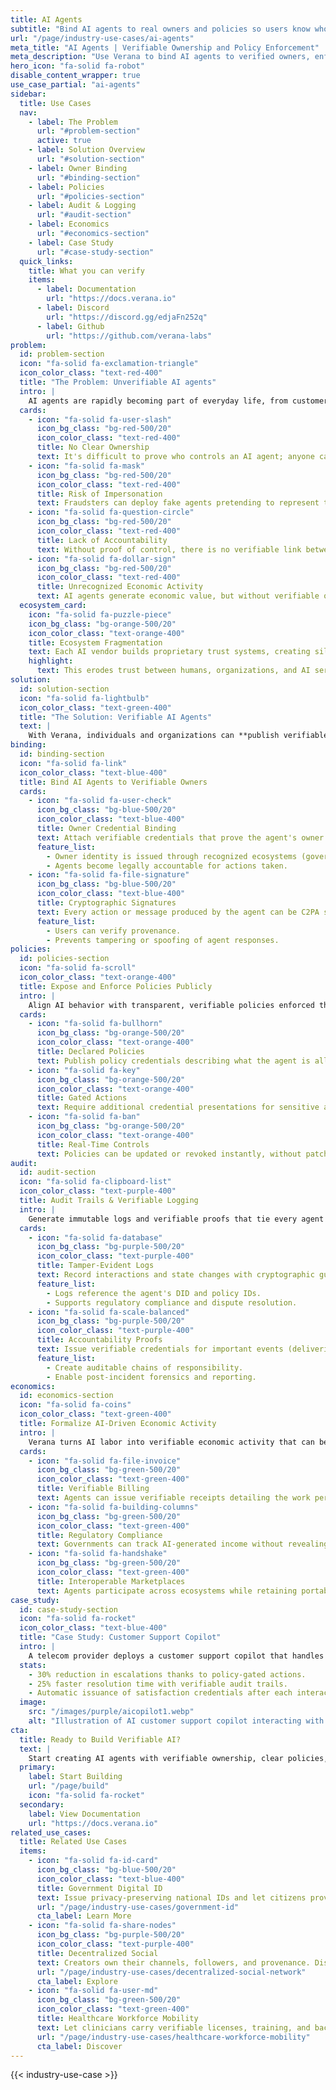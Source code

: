 ```yaml
---
title: AI Agents
subtitle: "Bind AI agents to real owners and policies so users know who's behind the bot, and what it is allowed to do."
url: "/page/industry-use-cases/ai-agents"
meta_title: "AI Agents | Verifiable Ownership and Policy Enforcement"
meta_description: "Use Verana to bind AI agents to verified owners, enforce usage policies, log interactions, and deliver trusted conversational or autonomous experiences."
hero_icon: "fa-solid fa-robot"
disable_content_wrapper: true
use_case_partial: "ai-agents"
sidebar:
  title: Use Cases
  nav:
    - label: The Problem
      url: "#problem-section"
      active: true
    - label: Solution Overview
      url: "#solution-section"
    - label: Owner Binding
      url: "#binding-section"
    - label: Policies
      url: "#policies-section"
    - label: Audit & Logging
      url: "#audit-section"
    - label: Economics
      url: "#economics-section"
    - label: Case Study
      url: "#case-study-section"
  quick_links:
    title: What you can verify
    items:
      - label: Documentation
        url: "https://docs.verana.io"
      - label: Discord
        url: "https://discord.gg/edjaFn252q"
      - label: Github
        url: "https://github.com/verana-labs"
problem:
  id: problem-section
  icon: "fa-solid fa-exclamation-triangle"
  icon_color_class: "text-red-400"
  title: "The Problem: Unverifiable AI agents"
  intro: |
    AI agents are rapidly becoming part of everyday life, from customer service bots to enterprise copilots. But most agents today operate inside a **trust and accountability gap**.
  cards:
    - icon: "fa-solid fa-user-slash"
      icon_bg_class: "bg-red-500/20"
      icon_color_class: "text-red-400"
      title: No Clear Ownership
      text: It's difficult to prove who controls an AI agent; anyone can spin up a chatbot and impersonate a person, brand, or organization.
    - icon: "fa-solid fa-mask"
      icon_bg_class: "bg-red-500/20"
      icon_color_class: "text-red-400"
      title: Risk of Impersonation
      text: Fraudsters can deploy fake agents pretending to represent trusted entities.
    - icon: "fa-solid fa-question-circle"
      icon_bg_class: "bg-red-500/20"
      icon_color_class: "text-red-400"
      title: Lack of Accountability
      text: Without proof of control, there is no verifiable link between the agent's actions and its owner.
    - icon: "fa-solid fa-dollar-sign"
      icon_bg_class: "bg-red-500/20"
      icon_color_class: "text-red-400"
      title: Unrecognized Economic Activity
      text: AI agents generate economic value, but without verifiable ownership links, regulators can't account for or tax their work.
  ecosystem_card:
    icon: "fa-solid fa-puzzle-piece"
    icon_bg_class: "bg-orange-500/20"
    icon_color_class: "text-orange-400"
    title: Ecosystem Fragmentation
    text: Each AI vendor builds proprietary trust systems, creating silos and preventing interoperability.
    highlight:
      text: This erodes trust between humans, organizations, and AI services—and creates **regulatory and fiscal challenges** when governments seek to identify and tax AI-produced work.
solution:
  id: solution-section
  icon: "fa-solid fa-lightbulb"
  icon_color_class: "text-green-400"
  title: "The Solution: Verifiable AI Agents"
  text: |
    With Verana, individuals and organizations can **publish verifiable AI agents** that are cryptographically bound to real owners, policies, credentials, and audit trails—anchored in an interoperable trust ecosystem.
binding:
  id: binding-section
  icon: "fa-solid fa-link"
  icon_color_class: "text-blue-400"
  title: Bind AI Agents to Verifiable Owners
  cards:
    - icon: "fa-solid fa-user-check"
      icon_bg_class: "bg-blue-500/20"
      icon_color_class: "text-blue-400"
      title: Owner Credential Binding
      text: Attach verifiable credentials that prove the agent's owner (person, organization,...).
      feature_list:
        - Owner identity is issued through recognized ecosystems (government IDs, corporate registries, etc.).
        - Agents become legally accountable for actions taken.
    - icon: "fa-solid fa-file-signature"
      icon_bg_class: "bg-blue-500/20"
      icon_color_class: "text-blue-400"
      title: Cryptographic Signatures
      text: Every action or message produced by the agent can be C2PA signed with its DID keys.
      feature_list:
        - Users can verify provenance.
        - Prevents tampering or spoofing of agent responses.
policies:
  id: policies-section
  icon: "fa-solid fa-scroll"
  icon_color_class: "text-orange-400"
  title: Expose and Enforce Policies Publicly
  intro: |
    Align AI behavior with transparent, verifiable policies enforced through credentials and trust registries.
  cards:
    - icon: "fa-solid fa-bullhorn"
      icon_bg_class: "bg-orange-500/20"
      icon_color_class: "text-orange-400"
      title: Declared Policies
      text: Publish policy credentials describing what the agent is allowed to do.
    - icon: "fa-solid fa-key"
      icon_bg_class: "bg-orange-500/20"
      icon_color_class: "text-orange-400"
      title: Gated Actions
      text: Require additional credential presentations for sensitive actions (payments, contract signatures, data access).
    - icon: "fa-solid fa-ban"
      icon_bg_class: "bg-orange-500/20"
      icon_color_class: "text-orange-400"
      title: Real-Time Controls
      text: Policies can be updated or revoked instantly, without patching the AI stack.
audit:
  id: audit-section
  icon: "fa-solid fa-clipboard-list"
  icon_color_class: "text-purple-400"
  title: Audit Trails & Verifiable Logging
  intro: |
    Generate immutable logs and verifiable proofs that tie every agent action back to its owner and policy context.
  cards:
    - icon: "fa-solid fa-database"
      icon_bg_class: "bg-purple-500/20"
      icon_color_class: "text-purple-400"
      title: Tamper-Evident Logs
      text: Record interactions and state changes with cryptographic guarantees.
      feature_list:
        - Logs reference the agent's DID and policy IDs.
        - Supports regulatory compliance and dispute resolution.
    - icon: "fa-solid fa-scale-balanced"
      icon_bg_class: "bg-purple-500/20"
      icon_color_class: "text-purple-400"
      title: Accountability Proofs
      text: Issue verifiable credentials for important events (deliveries, contract fulfillment, escalations).
      feature_list:
        - Create auditable chains of responsibility.
        - Enable post-incident forensics and reporting.
economics:
  id: economics-section
  icon: "fa-solid fa-coins"
  icon_color_class: "text-green-400"
  title: Formalize AI-Driven Economic Activity
  intro: |
    Verana turns AI labor into verifiable economic activity that can be regulated, monetized, and taxed.
  cards:
    - icon: "fa-solid fa-file-invoice"
      icon_bg_class: "bg-green-500/20"
      icon_color_class: "text-green-400"
      title: Verifiable Billing
      text: Agents can issue verifiable receipts detailing the work performed.
    - icon: "fa-solid fa-building-columns"
      icon_bg_class: "bg-green-500/20"
      icon_color_class: "text-green-400"
      title: Regulatory Compliance
      text: Governments can track AI-generated income without revealing private user data.
    - icon: "fa-solid fa-handshake"
      icon_bg_class: "bg-green-500/20"
      icon_color_class: "text-green-400"
      title: Interoperable Marketplaces
      text: Agents participate across ecosystems while retaining portable identities and credentials.
case_study:
  id: case-study-section
  icon: "fa-solid fa-rocket"
  icon_color_class: "text-blue-400"
  title: "Case Study: Customer Support Copilot"
  intro: |
    A telecom provider deploys a customer support copilot that handles 70% of incoming requests with verifiable ownership and policy controls.
  stats:
    - 30% reduction in escalations thanks to policy-gated actions.
    - 25% faster resolution time with verifiable audit trails.
    - Automatic issuance of satisfaction credentials after each interaction.
  image:
    src: "/images/purple/aicopilot1.webp"
    alt: "Illustration of AI customer support copilot interacting with user and logging actions"
cta:
  title: Ready to Build Verifiable AI?
  text: |
    Start creating AI agents with verifiable ownership, clear policies, and audit-ready accountability.
  primary:
    label: Start Building
    url: "/page/build"
    icon: "fa-solid fa-rocket"
  secondary:
    label: View Documentation
    url: "https://docs.verana.io"
related_use_cases:
  title: Related Use Cases
  items:
    - icon: "fa-solid fa-id-card"
      icon_bg_class: "bg-blue-500/20"
      icon_color_class: "text-blue-400"
      title: Government Digital ID
      text: Issue privacy-preserving national IDs and let citizens prove attributes anywhere.
      url: "/page/industry-use-cases/government-id"
      cta_label: Learn More
    - icon: "fa-solid fa-share-nodes"
      icon_bg_class: "bg-purple-500/20"
      icon_color_class: "text-purple-400"
      title: Decentralized Social
      text: Creators own their channels, followers, and provenance. Discovery is based on credentials, not ads.
      url: "/page/industry-use-cases/decentralized-social-network"
      cta_label: Explore
    - icon: "fa-solid fa-user-md"
      icon_bg_class: "bg-green-500/20"
      icon_color_class: "text-green-400"
      title: Healthcare Workforce Mobility
      text: Let clinicians carry verifiable licenses, training, and background checks—so onboarding takes minutes, not weeks.
      url: "/page/industry-use-cases/healthcare-workforce-mobility"
      cta_label: Discover
---
```


{{< industry-use-case >}}
